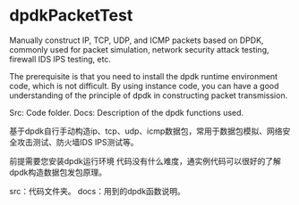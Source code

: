 # dpdkPacketTest

Manually construct IP, TCP, UDP, and ICMP packets based on DPDK, commonly used for packet simulation, network security attack testing, firewall IDS IPS testing, etc.

The prerequisite is that you need to install the dpdk runtime environment code, which is not difficult. By using instance code, you can have a good understanding of the principle of dpdk in constructing packet transmission.

Src: Code folder. Docs: Description of the dpdk functions used.



基于dpdk自行手动构造ip、tcp、udp、icmp数据包，常用于数据包模拟、网络安全攻击测试、防火墙IDS IPS测试等。

前提需要您安装dpdk运行环境
代码没有什么难度，通实例代码可以很好的了解dpdk构造数据包发包原理。

src：代码文件夹。
docs：用到的dpdk函数说明。




